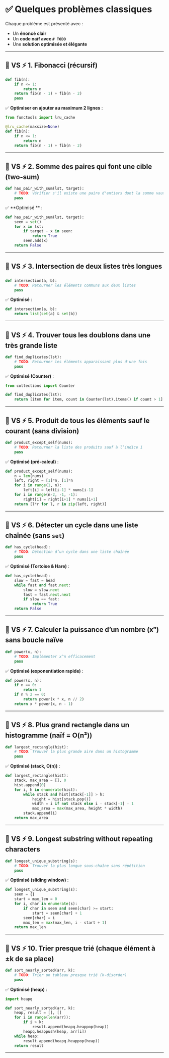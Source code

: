 # ✅ **Quelques problèmes classiques** 

Chaque problème est présenté avec :
- Un **énoncé clair**
- Un **code naïf avec `# TODO`**
- Une **solution optimisée et élégante**

---

## 🐌 VS ⚡️ 1. Fibonacci (récursif)

```python
def fib(n):
    if n <= 1:
        return n
    return fib(n - 1) + fib(n - 2)
    pass
```

✅ **Optimiser en ajouter au maximum 2 lignes** :

```python
from functools import lru_cache

@lru_cache(maxsize=None)
def fib(n):
    if n <= 1:
        return n
    return fib(n - 1) + fib(n - 2)
```

---

## 🐌 VS ⚡️ 2. Somme des paires qui font une cible (two-sum)

```python
def has_pair_with_sum(lst, target):
    # TODO: Vérifier s'il existe une paire d'entiers dont la somme vaut target
    pass
```

✅ **Optimisé ** :

```python
def has_pair_with_sum(lst, target):
    seen = set()
    for x in lst:
        if target - x in seen:
            return True
        seen.add(x)
    return False
```

---

## 🐌 VS ⚡️ 3. Intersection de deux listes très longues

```python
def intersection(a, b):
    # TODO: Retourner les éléments communs aux deux listes
    pass
```

✅ **Optimisé** :

```python
def intersection(a, b):
    return list(set(a) & set(b))
```

---

## 🐌 VS ⚡️ 4. Trouver tous les doublons dans une très grande liste

```python
def find_duplicates(lst):
    # TODO: Retourner les éléments apparaissant plus d'une fois
    pass
```

✅ **Optimisé (Counter)** :

```python
from collections import Counter

def find_duplicates(lst):
    return [item for item, count in Counter(lst).items() if count > 1]
```

---

## 🐌 VS ⚡️ 5. Produit de tous les éléments sauf le courant (sans division)

```python
def product_except_self(nums):
    # TODO: Retourner la liste des produits sauf à l’indice i
    pass
```

✅ **Optimisé (pré-calcul)** :

```python
def product_except_self(nums):
    n = len(nums)
    left, right = [1]*n, [1]*n
    for i in range(1, n):
        left[i] = left[i-1] * nums[i-1]
    for i in range(n-2, -1, -1):
        right[i] = right[i+1] * nums[i+1]
    return [l*r for l, r in zip(left, right)]
```

---

## 🐌 VS ⚡️ 6. Détecter un cycle dans une liste chaînée (sans `set`)

```python
def has_cycle(head):
    # TODO: Détection d’un cycle dans une liste chaînée
    pass
```

✅ **Optimisé (Tortoise & Hare)** :

```python
def has_cycle(head):
    slow = fast = head
    while fast and fast.next:
        slow = slow.next
        fast = fast.next.next
        if slow == fast:
            return True
    return False
```

---

## 🐌 VS ⚡️ 7. Calculer la puissance d’un nombre (xⁿ) sans boucle naïve

```python
def power(x, n):
    # TODO: Implémenter x^n efficacement
    pass
```

✅ **Optimisé (exponentiation rapide)** :

```python
def power(x, n):
    if n == 0:
        return 1
    if n % 2 == 0:
        return power(x * x, n // 2)
    return x * power(x, n - 1)
```

---

## 🐌 VS ⚡️ 8. Plus grand rectangle dans un histogramme (naïf = O(n²))

```python
def largest_rectangle(hist):
    # TODO: Trouver la plus grande aire dans un histogramme
    pass
```

✅ **Optimisé (stack, O(n))** :

```python
def largest_rectangle(hist):
    stack, max_area = [], 0
    hist.append(0)
    for i, h in enumerate(hist):
        while stack and hist[stack[-1]] > h:
            height = hist[stack.pop()]
            width = i if not stack else i - stack[-1] - 1
            max_area = max(max_area, height * width)
        stack.append(i)
    return max_area
```

---

## 🐌 VS ⚡️ 9. Longest substring without repeating characters

```python
def longest_unique_substring(s):
    # TODO: Trouver la plus longue sous-chaîne sans répétition
    pass
```

✅ **Optimisé (sliding window)** :

```python
def longest_unique_substring(s):
    seen = {}
    start = max_len = 0
    for i, char in enumerate(s):
        if char in seen and seen[char] >= start:
            start = seen[char] + 1
        seen[char] = i
        max_len = max(max_len, i - start + 1)
    return max_len
```

---

## 🐌 VS ⚡️ 10. Trier presque trié (chaque élément à ±k de sa place)

```python
def sort_nearly_sorted(arr, k):
    # TODO: Trier un tableau presque trié (k-disorder)
    pass
```

✅ **Optimisé (heap)** :

```python
import heapq

def sort_nearly_sorted(arr, k):
    heap, result = [], []
    for i in range(len(arr)):
        if i > k:
            result.append(heapq.heappop(heap))
        heapq.heappush(heap, arr[i])
    while heap:
        result.append(heapq.heappop(heap))
    return result
```

---
